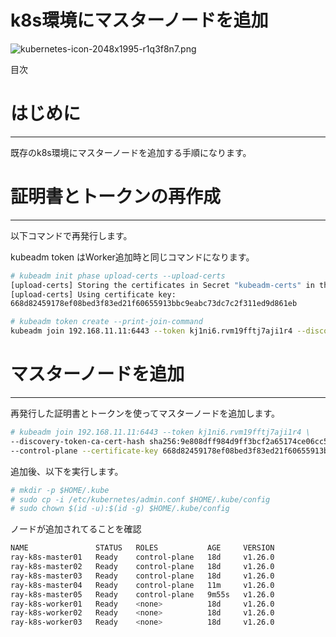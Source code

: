 # k8s環境にマスターノードを追加

![kubernetes-icon-2048x1995-r1q3f8n7.png](k8s%E7%92%B0%E5%A2%83%E3%81%AB%E3%83%9E%E3%82%B9%E3%82%BF%E3%83%BC%E3%83%8E%E3%83%BC%E3%83%88%E3%82%99%E3%82%92%E8%BF%BD%E5%8A%A0%20238a40d0e8bf450b81ceae7ec132b1f2/kubernetes-icon-2048x1995-r1q3f8n7.png)

目次

# はじめに

---

既存のk8s環境にマスターノードを追加する手順になります。

# **証明書とトークンの再作成**

---

以下コマンドで再発行します。

kubeadm token はWorker追加時と同じコマンドになります。

```bash
# kubeadm init phase upload-certs --upload-certs
[upload-certs] Storing the certificates in Secret "kubeadm-certs" in the "kube-system" Namespace
[upload-certs] Using certificate key:
668d82459178ef08bed3f83ed21f60655913bbc9eabc73dc7c2f311ed9d861eb

# kubeadm token create --print-join-command
kubeadm join 192.168.11.11:6443 --token kj1ni6.rvm19fftj7aji1r4 --discovery-token-ca-cert-hash sha256:9e808dff984d9ff3bcf2a65174ce06cc55460259850cba711c5ef267c5b190c1
```

# マスターノードを追加

---

再発行した証明書とトークンを使ってマスターノードを追加します。

```bash
# kubeadm join 192.168.11.11:6443 --token kj1ni6.rvm19fftj7aji1r4 \
--discovery-token-ca-cert-hash sha256:9e808dff984d9ff3bcf2a65174ce06cc55460259850cba711c5ef267c5b190c1 \
--control-plane --certificate-key 668d82459178ef08bed3f83ed21f60655913bbc9eabc73dc7c2f311ed9d861eb
```

追加後、以下を実行します。

```bash
# mkdir -p $HOME/.kube
# sudo cp -i /etc/kubernetes/admin.conf $HOME/.kube/config
# sudo chown $(id -u):$(id -g) $HOME/.kube/config
```

ノードが追加されてることを確認

```bash
NAME               STATUS   ROLES           AGE     VERSION
ray-k8s-master01   Ready    control-plane   18d     v1.26.0
ray-k8s-master02   Ready    control-plane   18d     v1.26.0
ray-k8s-master03   Ready    control-plane   18d     v1.26.0
ray-k8s-master04   Ready    control-plane   11m     v1.26.0
ray-k8s-master05   Ready    control-plane   9m55s   v1.26.0
ray-k8s-worker01   Ready    <none>          18d     v1.26.0
ray-k8s-worker02   Ready    <none>          18d     v1.26.0
ray-k8s-worker03   Ready    <none>          18d     v1.26.0
```